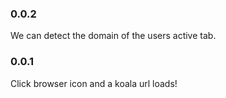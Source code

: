 

### 0.0.2

We can detect the domain of the users active tab.

### 0.0.1

Click browser icon and a koala url loads!


